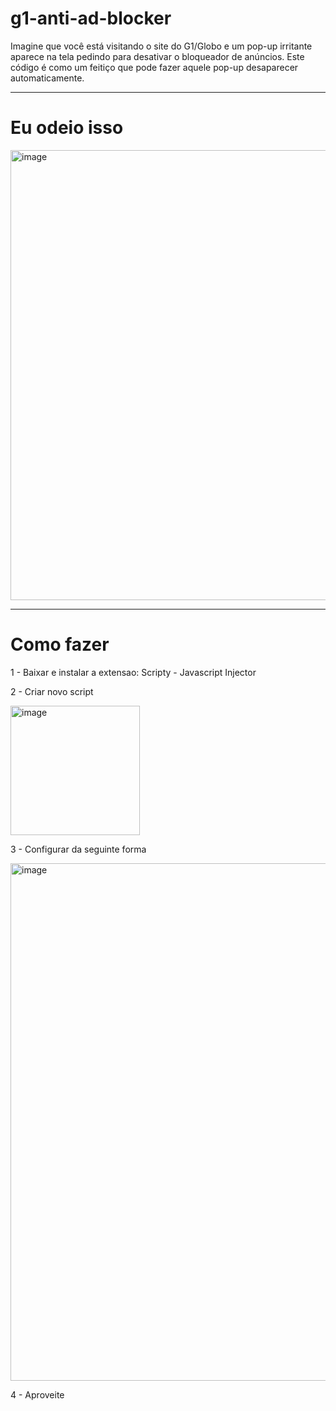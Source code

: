 # g1-anti-ad-blocker

Imagine que você está visitando o site do G1/Globo e um pop-up irritante aparece na tela pedindo para desativar o bloqueador de anúncios. Este código é como um feitiço que pode fazer aquele pop-up desaparecer automaticamente.

---

# Eu odeio isso

<img width="720" alt="image" src="https://github.com/ohrafaelmartins/g1-anti-ad-blocker/assets/15790926/72b9a253-f974-4e60-8b26-51c8e2ef289b">

---

# Como fazer

1 - Baixar e instalar a extensao: Scripty - Javascript Injector

2 - Criar novo script  

<img width="207" alt="image" src="https://github.com/ohrafaelmartins/g1-anti-ad-blocker/assets/15790926/e6d3caeb-808a-466a-adfe-6bd9dc24a901">

3 - Configurar da seguinte forma

<img width="828" alt="image" src="https://github.com/ohrafaelmartins/g1-anti-ad-blocker/assets/15790926/31b4fccf-d3f2-462d-8cb1-45297284108d">  

4 - Aproveite
